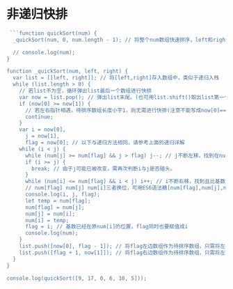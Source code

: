 # 非递归快排

```js
 ```function quickSort(num) {
  _quickSort(num, 0, num.length - 1); // 将整个num数组快速排序，left和right分别指向数组左右两端。

  // console.log(num);
}

function _quickSort(num, left, right) {
  var list = [[left, right]]; // 将[left,right]存入数组中，类似于递归入栈
  while (list.length > 0) {
    // 若list不为空，循环弹出list最后一个数组进行快排
    var now = list.pop(); // 弹出list末尾。(也可用list.shift()取出list第一个数组，但在数据量较大时，这种方式效率较低)
    if (now[0] >= now[1]) {
      // 若左右指针相遇，待排序数组长度小宇1，则无需进行快排(注意不能写成now[0]==now[1]，这里now[0]是有可能大于now[1]的
      continue;
    }
    var i = now[0],
      j = now[1],
      flag = now[0]; // 以下与递归方法相同，请参考上面的递归详解
    while (i < j) {
      while (num[j] >= num[flag] && j > flag) j--; // j不断左移，找到在num[flag]右侧且比它大的数。
      if (i >= j) {
        break; // 由于j可能已被改变，需再次判断i与j是否碰头。
      }
      while (num[i] <= num[flag] && i < j) i++; // i不断右移，找到且比基数小的数，且i不能与j碰头。(由于两次交换已合并，此处不需要使得i在flag左侧)
      // num[flag] num[j] num[i]三者换位，可用ES6语法糖[num[flag],num[j],num[i]] = [num[j],num[i],num[flag]];
      console.log(i, j, flag);
      let temp = num[flag];
      num[flag] = num[j];
      num[j] = num[i];
      num[i] = temp;
      flag = i; // 基数已经在原num[i]的位置，flag同时也要赋值成i
      console.log(num);
    }
    list.push([now[0], flag - 1]); // 将flag左边数组作为待排序数组，只需将左右指针放入list即可。
    list.push([flag + 1, now[1]]); // 将flag右边数组作为待排序数组，只需将左右指针放入list即可。
  }
}

console.log(quickSort([9, 17, 0, 6, 10, 5]));
